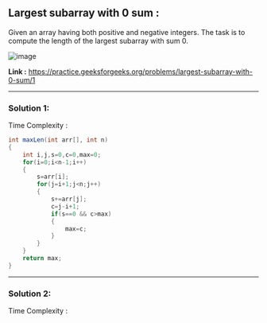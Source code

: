 ## Largest subarray with 0 sum :

Given an array having both positive and negative integers. The task is to compute the length of the largest subarray with sum 0.

![image](https://user-images.githubusercontent.com/23376002/160142502-62d5f2c8-0d38-487a-b01a-a9a82fff48da.png)


**Link :** https://practice.geeksforgeeks.org/problems/largest-subarray-with-0-sum/1


------------------------------------------------------------------------------------------------------------------------------------------------


### Solution 1:

Time Complexity :


```java
int maxLen(int arr[], int n)
{
    int i,j,s=0,c=0,max=0;
    for(i=0;i<n-1;i++)
    {
        s=arr[i];
        for(j=i+1;j<n;j++)
        {
            s+=arr[j];
            c=j-i+1;
            if(s==0 && c>max)
            {
                max=c;
            }
        }
    }
    return max;
}
```

------------------------------------------------------------------------------------------------------------------------------------------------


### Solution 2:

Time Complexity :

